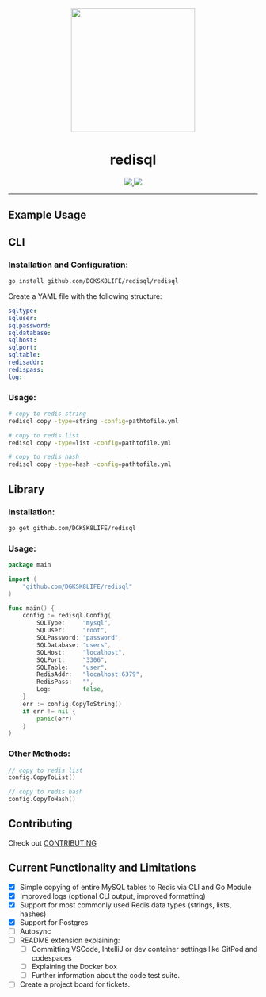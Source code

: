 <div align="center">
	<img src="./logo.svg" width="250px"/>
	<h1>redisql</h1>
</div>

<div align="center">
	<a href="https://pkg.go.dev/github.com/DGKSK8LIFE/redisql">
		<img src="http://godoc.org/github.com/DGKSK8LIFE/redisql?status.svg"/>
	</a>
	<a href="https://discord.gg/RfZU9dp9ts">
		<img src="https://img.shields.io/discord/884452044566577182?color=738ADB&label=discord&style=flat-square" />
	</a>
</div>

---

## Example Usage

## CLI

### Installation and Configuration:

```bash
go install github.com/DGKSK8LIFE/redisql/redisql
```

Create a YAML file with the following structure:

```yaml
sqltype:
sqluser:
sqlpassword:
sqldatabase:
sqlhost:
sqlport:
sqltable:
redisaddr:
redispass:
log:
```

### Usage:

```bash
# copy to redis string
redisql copy -type=string -config=pathtofile.yml

# copy to redis list
redisql copy -type=list -config=pathtofile.yml

# copy to redis hash
redisql copy -type=hash -config=pathtofile.yml
```

## Library

### Installation:

```bash
go get github.com/DGKSK8LIFE/redisql
```
### Usage:

```go
package main

import (
    "github.com/DGKSK8LIFE/redisql"
)

func main() {
	config := redisql.Config{
		SQLType:     "mysql",
		SQLUser:     "root",
		SQLPassword: "password",
		SQLDatabase: "users",
		SQLHost:     "localhost",
		SQLPort:     "3306",
		SQLTable:    "user",
		RedisAddr:   "localhost:6379",
		RedisPass:   "",
		Log:         false,
	}
	err := config.CopyToString()
	if err != nil {
		panic(err)
	}
}
```

### Other Methods:

```go
// copy to redis list
config.CopyToList()

// copy to redis hash
config.CopyToHash()
```

## Contributing

Check out [CONTRIBUTING](CONTRIBUTING.md)

## Current Functionality and Limitations

- [x] Simple copying of entire MySQL tables to Redis via CLI and Go Module
- [x] Improved logs (optional CLI output, improved formatting)
- [x] Support for most commonly used Redis data types (strings, lists, hashes)
- [X] Support for Postgres
- [ ] Autosync
- [ ] README extension explaining:
	- [ ] Committing VSCode, IntelliJ or dev container settings like GitPod and codespaces
	- [ ] Explaining the Docker box
	- [ ] Further information about the code test suite.
- [ ] Create a project board for tickets.